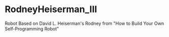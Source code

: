 # RodneyHeiserman_III
Robot Based on David L. Heiserman's Rodney from "How to Build Your Own Self-Programming Robot"
